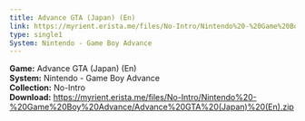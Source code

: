 ```yaml
---
title: Advance GTA (Japan) (En)
link: https://myrient.erista.me/files/No-Intro/Nintendo%20-%20Game%20Boy%20Advance/Advance%20GTA%20(Japan)%20(En).zip
type: single1
System: Nintendo - Game Boy Advance
---
```

<b>Game:</b> Advance GTA (Japan) (En)<br>
<b>System:</b> Nintendo - Game Boy Advance<br>
<b>Collection:</b> No-Intro<br>
<b>Download:</b> https://myrient.erista.me/files/No-Intro/Nintendo%20-%20Game%20Boy%20Advance/Advance%20GTA%20(Japan)%20(En).zip